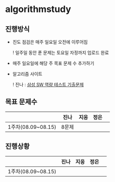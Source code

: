 # **algorithmstudy**

## 진행방식

- 진도 점검은 매주 일요일 오전에 이루어짐

  ! 일주일 동안 푼 문제는 토요일 자정까지 업로드 완료
- 매주 일요일에 해당 주 목표 문제 수 추가하기
- 알고리즘 사이트

  ! 진나 : [삼성 SW 역량 테스트 기출문제](https://www.acmicpc.net/workbook/view/1152)


## 목표 문제수

|                    | 진나 | 지웅 | 정은 |      |
| :----------------: | :--: | :--: | :--: | :--: |
| 1주차(08.09~08.15) | 8문제|      |      |      |



## 진행상황

|                    | 진나 | 지웅 | 정은 |      |
| :----------------: | :--: | :--: | :--: | :--: |
| 1주차(08.09~08.15) |      |      |      |      |

